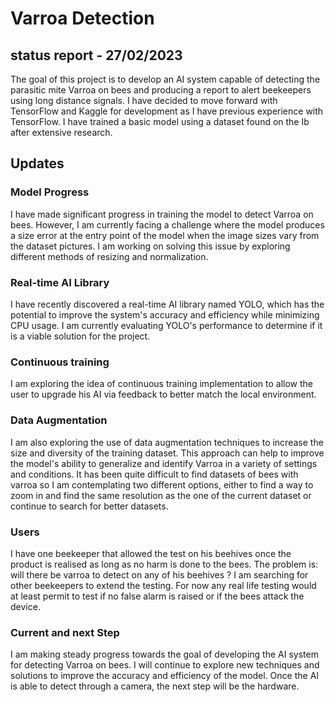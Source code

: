 # Varroa Detection
## status report - 27/02/2023

The goal of this project is to develop an AI system capable of detecting the parasitic mite Varroa on bees and producing a report to alert beekeepers using long distance signals. I have decided to move forward with TensorFlow and Kaggle for development as I have previous experience with TensorFlow. I have trained a basic model using a dataset found on the Ib after extensive research.

## Updates


### Model Progress
I have made significant progress in training the model to detect Varroa on bees. However, I am currently facing a challenge where the model produces a size error at the entry point of the model when the image sizes vary from the dataset pictures. I am working on solving this issue by exploring different methods of resizing and normalization.

### Real-time AI Library
 I have recently discovered a real-time AI library named YOLO, which has the potential to improve the system's accuracy and efficiency while minimizing CPU usage. I am currently evaluating YOLO's performance to determine if it is a viable solution for the project.

### Continuous training
 I am exploring the idea of continuous training implementation to allow the user to upgrade his AI via feedback to better match the local environment.

### Data Augmentation
 I am also exploring the use of data augmentation techniques to increase the size and diversity of the training dataset. This approach can help to improve the model's ability to generalize and identify Varroa in a variety of settings and conditions. It has been quite difficult to find datasets of bees with varroa so I am contemplating two different options, either to find a way to zoom in and find the same resolution as the one of the current dataset or continue to search for better datasets.

### Users
I have one beekeeper that allowed the test on his beehives once the product is realised as long as no harm is done to the bees. The problem is: will there be varroa to detect on any of his beehives ? I am searching for other beekeepers to extend the testing. For now any real life testing would at least permit to test if no false alarm is raised or if the bees attack the device.

### Current and next Step
I am making steady progress towards the goal of developing the AI system for detecting Varroa on bees. I will continue to explore new techniques and solutions to improve the accuracy and efficiency of the model. Once the AI is able to detect through a camera, the next step will be the hardware.